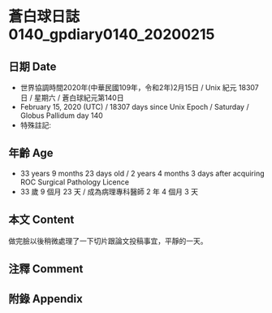 [_metadata_:encoding]: - "utf-8"
[_metadata_:fileformat]: - "markdown"
[_metadata_:MIME_type]: - "text/plain"
[_metadata_:markdown_version]: - "commonmark version 0.29"
[_metadata_:markdown_spec]: - "https://spec.commonmark.org/0.29/"

# 蒼白球日誌0140_gpdiary0140_20200215 #

## 日期 Date ##

* 世界協調時間2020年(中華民國109年，令和2年)2月15日 / Unix 紀元 18307 日 / 星期六 / 蒼白球紀元第140日
* February 15, 2020 (UTC) / 18307 days since Unix Epoch / Saturday / Globus Pallidum day 140
* 特殊註記:

## 年齡 Age ##

* 33 years 9 months 23 days old / 2 years 4 months 3 days after acquiring ROC Surgical Pathology Licence
* 33 歲 9 個月 23 天 / 成為病理專科醫師 2 年 4 個月 3 天

## 本文 Content ##

做完臉以後稍微處理了一下切片跟論文投稿事宜，平靜的一天。

## 注釋 Comment ##


## 附錄 Appendix ##

